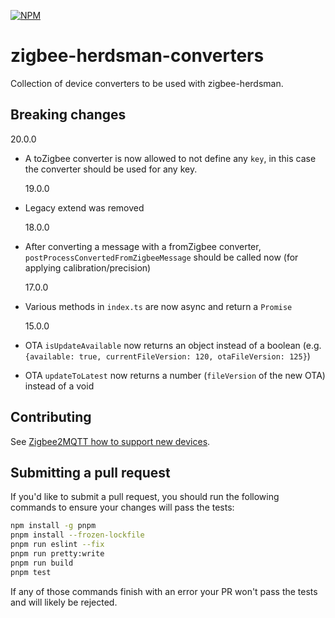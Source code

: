 [![NPM](https://nodei.co/npm/zigbee-herdsman-converters.png)](https://nodei.co/npm/zigbee-herdsman-converters/)

# zigbee-herdsman-converters

Collection of device converters to be used with zigbee-herdsman.

## Breaking changes

20.0.0

- A toZigbee converter is now allowed to not define any `key`, in this case the converter should be used for any key.

    19.0.0

- Legacy extend was removed

    18.0.0

- After converting a message with a fromZigbee converter, `postProcessConvertedFromZigbeeMessage` should be called now (for applying calibration/precision)

    17.0.0

- Various methods in `index.ts` are now async and return a `Promise`

    15.0.0

- OTA `isUpdateAvailable` now returns an object instead of a boolean (e.g. `{available: true, currentFileVersion: 120, otaFileVersion: 125}`)
- OTA `updateToLatest` now returns a number (`fileVersion` of the new OTA) instead of a void

## Contributing

See [Zigbee2MQTT how to support new devices](https://www.zigbee2mqtt.io/advanced/support-new-devices/01_support_new_devices.html).

## Submitting a pull request

If you'd like to submit a pull request, you should run the following commands to ensure your changes will pass the tests:

```sh
npm install -g pnpm
pnpm install --frozen-lockfile
pnpm run eslint --fix
pnpm run pretty:write
pnpm run build
pnpm test
```

If any of those commands finish with an error your PR won't pass the tests and will likely be rejected.
